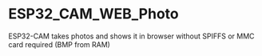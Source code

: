 # ESP32_CAM_WEB_Photo
ESP32-CAM takes photos and shows it in browser without SPIFFS or MMC card required (BMP from RAM)
